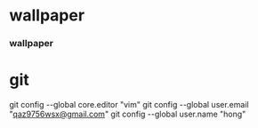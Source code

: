 # wallpaper
### wallpaper

# git 
git config --global core.editor "vim"
git config --global user.email "qaz9756wsx@gmail.com"
git config --global user.name "hong"

